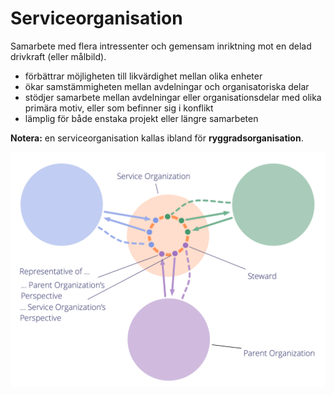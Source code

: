 # Serviceorganisation

<summary>
Samarbete med flera intressenter och gemensam inriktning mot en delad drivkraft (eller målbild).
</summary>

- förbättrar möjligheten till likvärdighet mellan olika enheter
- ökar samstämmigheten mellan avdelningar och organisatoriska delar
- stödjer samarbete mellan avdelningar eller organisationsdelar med olika primära motiv, eller som befinner sig i konflikt
- lämplig för både enstaka projekt eller längre samarbeten

**Notera:** en serviceorganisation kallas ibland för **ryggradsorganisation**.

![Serviceorganisation](img/structural-patterns/service-organization-text.png)
